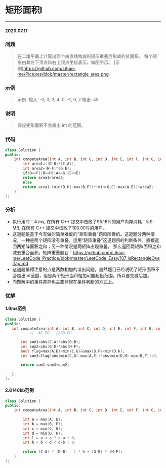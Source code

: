 # 矩形面积Ⅰ
***
#### 2020.07.11

### 问题
>在二维平面上计算出两个由直线构成的矩形重叠后形成的总面积。
每个矩形由其左下顶点和右上顶点坐标表示，如图所示。
[示例]https://github.com/Lihao-me/Pictures/blob/master/rectangle_area.png

### 示例
>示例:
输入: -3, 0, 3, 4, 0, -1, 9, 2
输出: 45

### 说明 
>假设矩形面积不会超出 int 的范围。

### 代码
```c++
class Solution {
public:
    int computeArea(int A, int B, int C, int D, int E, int F, int G, int H) {
        int area1=((D-B)*(C-A));
        int area2=(H-F)*(G-E);
        if(D<=F||B>=H||A>=G||C<=E)
        return area1+area2;
        else
        return area1-(min(D,H)-max(B,F))*(min(G,C)-max(A,E))+area2;
    }
};
```

### 分析
 - 执行用时：4 ms, 在所有 C++ 提交中击败了95.18%的用户内存消耗：5.9 MB, 在所有 C++ 提交中击败了100.00%的用户。
 - 这道题是基于今天做的简单难度的“矩形重叠”题目所做的。这道题分两种情况，一种是两个矩阵没有重叠，运用“矩阵重叠”这道题目的判断条件，直接返回两矩阵面积之和；另一种情况是两矩阵出现重叠，
   那么返回两矩阵面积之和减去重合面积。矩阵重叠题目：https://github.com/Lihao-me/LeetCode_Practice/blob/master/LeetCode_Easy/107_isRectangleOverlap.md
 - 这道题值得注意的点是两数相加的溢出问题。虽然题目已经说明了矩形面积不会超出int范围，但是两个矩形面积相加可能超出范围。所以要先减后加。
 - 而题解中的事件差异也主要体现在条件判断的方式上。
 
 ### 优解
 #### 1.0ms范例
 ```c++
 class Solution {
public:
    int computeArea(int A, int B, int C, int D, int E, int F, int G, int H) {
            //  AC EG   //BD FH

        int sum1=abs(C-A)*abs(D-B);
        int sum2=abs(G-E)*abs(H-F);
        bool flag=max(A,E)<min(C,G)&&max(B,F)<min(D,H);
        int sum3=flag?abs(min(C,G)-max(A,E))*abs(min(D,H)-max(B,F)):0;

        return sum1-sum3+sum2;

    }
};
```

#### 2.8140kb范例
```c++
class Solution {
public:
    int computeArea(int A, int B, int C, int D, int E, int F, int G, int H) {
        
        int a = max(A, E);
        int b = max(B, F);
        int c = min(C, G);
        int d = min(D, H);
        int l = a < c ? c-a : 0;
        int h = b < d ? d-b : 0;
        
        return (C-A) * (D-B) - l * h + (G-E) * (H-F);
    }
};
```
